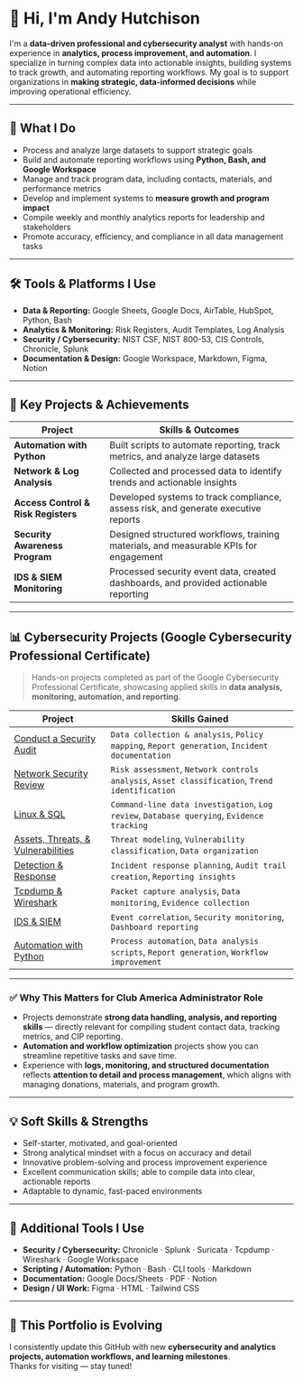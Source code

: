 # 👋 Hi, I'm Andy Hutchison

I'm a **data-driven professional and cybersecurity analyst** with hands-on experience in **analytics, process improvement, and automation**. I specialize in turning complex data into actionable insights, building systems to track growth, and automating reporting workflows. My goal is to support organizations in **making strategic, data-informed decisions** while improving operational efficiency.

---

## 🔐 What I Do

- Process and analyze large datasets to support strategic goals  
- Build and automate reporting workflows using **Python, Bash, and Google Workspace**  
- Manage and track program data, including contacts, materials, and performance metrics  
- Develop and implement systems to **measure growth and program impact**  
- Compile weekly and monthly analytics reports for leadership and stakeholders  
- Promote accuracy, efficiency, and compliance in all data management tasks  

---

## 🛠️ Tools & Platforms I Use

- **Data & Reporting:** Google Sheets, Google Docs, AirTable, HubSpot, Python, Bash  
- **Analytics & Monitoring:** Risk Registers, Audit Templates, Log Analysis  
- **Security / Cybersecurity:** NIST CSF, NIST 800-53, CIS Controls, Chronicle, Splunk  
- **Documentation & Design:** Google Workspace, Markdown, Figma, Notion  

---

## 🚀 Key Projects & Achievements

| Project | Skills & Outcomes |
|---------|-----------------|
| **Automation with Python** | Built scripts to automate reporting, track metrics, and analyze large datasets |
| **Network & Log Analysis** | Collected and processed data to identify trends and actionable insights |
| **Access Control & Risk Registers** | Developed systems to track compliance, assess risk, and generate executive reports |
| **Security Awareness Program** | Designed structured workflows, training materials, and measurable KPIs for engagement |
| **IDS & SIEM Monitoring** | Processed security event data, created dashboards, and provided actionable reporting |

---

## 📊 Cybersecurity Projects (Google Cybersecurity Professional Certificate)

> Hands-on projects completed as part of the Google Cybersecurity Professional Certificate, showcasing applied skills in **data analysis, monitoring, automation, and reporting**.

| Project | Skills Gained |
|--------|---------------|
| [Conduct a Security Audit](https://github.com/Andy-Hutch/Andy-Hutch/tree/main/1%20-%20Conduct%20an%20Audit) | `Data collection & analysis`, `Policy mapping`, `Report generation`, `Incident documentation` |
| [Network Security Review](https://github.com/Andy-Hutch/Andy-Hutch/tree/main/2%20-%20Network%20Security) | `Risk assessment`, `Network controls analysis`, `Asset classification`, `Trend identification` |
| [Linux & SQL](https://github.com/Andy-Hutch/Andy-Hutch/tree/main/3%20-%20Linux%20%26%20SQL) | `Command-line data investigation`, `Log review`, `Database querying`, `Evidence tracking` |
| [Assets, Threats, & Vulnerabilities](https://github.com/Andy-Hutch/Andy-Hutch/tree/main/4%20-%20Assets%20%26%20Threats%20%20%26%20Vulnerabilities) | `Threat modeling`, `Vulnerability classification`, `Data organization` |
| [Detection & Response](https://github.com/Andy-Hutch/Andy-Hutch/tree/main/5%20-%20Detection%20%26%20response) | `Incident response planning`, `Audit trail creation`, `Reporting insights` |
| [Tcpdump & Wireshark](https://github.com/Andy-Hutch/Andy-Hutch/tree/main/6%20-%20Tcpdump%20%26%20Wireshark) | `Packet capture analysis`, `Data monitoring`, `Evidence collection` |
| [IDS & SIEM](https://github.com/Andy-Hutch/Andy-Hutch/tree/main/7%20-%20IDS%20%26%20SIEM) | `Event correlation`, `Security monitoring`, `Dashboard reporting` |
| [Automation with Python](https://github.com/Andy-Hutch/Andy-Hutch/tree/main/8%20-%20Automation%20with%20Python) | `Process automation`, `Data analysis scripts`, `Report generation`, `Workflow improvement` |

---

### ✅ Why This Matters for Club America Administrator Role

- Projects demonstrate **strong data handling, analysis, and reporting skills** — directly relevant for compiling student contact data, tracking metrics, and CIP reporting.  
- **Automation and workflow optimization** projects show you can streamline repetitive tasks and save time.  
- Experience with **logs, monitoring, and structured documentation** reflects **attention to detail and process management**, which aligns with managing donations, materials, and program growth.  

---

## 💡 Soft Skills & Strengths

- Self-starter, motivated, and goal-oriented  
- Strong analytical mindset with a focus on accuracy and detail  
- Innovative problem-solving and process improvement experience  
- Excellent communication skills; able to compile data into clear, actionable reports  
- Adaptable to dynamic, fast-paced environments  

---

## 🔧 Additional Tools I Use

- **Security / Cybersecurity:** Chronicle · Splunk · Suricata · Tcpdump · Wireshark · Google Workspace  
- **Scripting / Automation:** Python · Bash · CLI tools · Markdown  
- **Documentation:** Google Docs/Sheets · PDF · Notion  
- **Design / UI Work:** Figma · HTML · Tailwind CSS  

---

## 🚧 This Portfolio is Evolving

I consistently update this GitHub with new **cybersecurity and analytics projects, automation workflows, and learning milestones**.  
Thanks for visiting — stay tuned!

